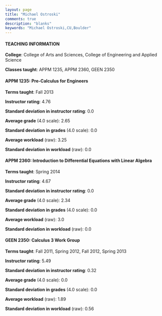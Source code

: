 ```yaml
---
layout: page
title: "Michael Ostroski" 
comments: true
description: "blanks"
keywords: "Michael Ostroski,CU,Boulder"
---
```

<head>
<script src="https://ajax.googleapis.com/ajax/libs/jquery/2.1.3/jquery.min.js"></script>
<script src="https://dl.dropboxusercontent.com/s/pc42nxpaw1ea4o9/highcharts.js?dl=0"></script>
<!-- <script src="../assets/js/highcharts.js"></script> -->
<style type="text/css">@font-face {
	font-family: "Bebas Neue";
	src: url(https://www.filehosting.org/file/details/544349/BebasNeue Regular.otf) format("opentype");
	}
	h1.Bebas { 
		font-family: "Bebas Neue", Verdana, Tahoma;
	}
</style>
</head>
	   
#### TEACHING INFORMATION

**College**: College of Arts and Sciences, College of Engineering and Applied Science

**Classes taught**: APPM 1235, APPM 2360, GEEN 2350

#### APPM 1235: Pre-Calculus for Engineers

**Terms taught**: Fall 2013

**Instructor rating**: 4.76

**Standard deviation in instructor rating**: 0.0

**Average grade** (4.0 scale): 2.65

**Standard deviation in grades** (4.0 scale): 0.0

**Average workload** (raw): 3.25

**Standard deviation in workload** (raw): 0.0

#### APPM 2360: Introduction to Differential Equations with Linear Algebra

**Terms taught**: Spring 2014

**Instructor rating**: 4.67

**Standard deviation in instructor rating**: 0.0

**Average grade** (4.0 scale): 2.34

**Standard deviation in grades** (4.0 scale): 0.0

**Average workload** (raw): 3.0

**Standard deviation in workload** (raw): 0.0

#### GEEN 2350: Calculus 3 Work Group

**Terms taught**: Fall 2011, Spring 2012, Fall 2012, Spring 2013

**Instructor rating**: 5.49

**Standard deviation in instructor rating**: 0.32

**Average grade** (4.0 scale): 0.0

**Standard deviation in grades** (4.0 scale): 0.0

**Average workload** (raw): 1.89

**Standard deviation in workload** (raw): 0.56

